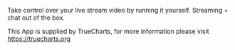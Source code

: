 Take control over your live stream video by running it yourself. Streaming + chat out of the box.

This App is supplied by TrueCharts, for more information please visit https://truecharts.org
